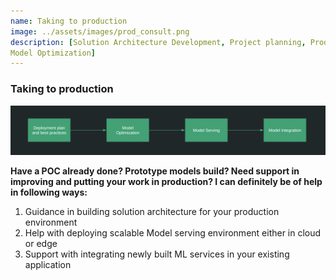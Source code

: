 ```yaml
---
name: Taking to production
image: ../assets/images/prod_consult.png
description: [Solution Architecture Development, Project planning, Production Model Deployment, Model Integration
Model Optimization]
---
```

### Taking to production

![Production consultation](../assets/images/production_small.png)

**Have a POC already done? Prototype models build? Need support in improving and putting your work in production?
I can definitely be of help in following ways:**
1. Guidance in building solution architecture for your production environment
2. Help with deploying scalable Model serving environment either in cloud or edge
3. Support with integrating newly built ML services in your existing application
